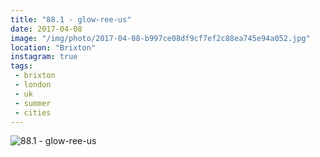```yaml
---
title: "88.1 - glow-ree-us"
date: 2017-04-08
image: "/img/photo/2017-04-08-b997ce08df9cf7ef2c88ea745e94a052.jpg"
location: "Brixton"
instagram: true
tags:
 - brixton
 - london
 - uk
 - summer
 - cities
---
```


![88.1 - glow-ree-us](/img/photo/2017-04-08-b997ce08df9cf7ef2c88ea745e94a052.jpg)
